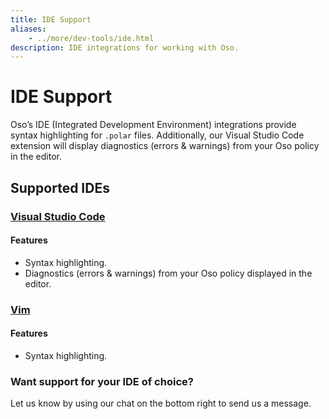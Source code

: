 ```yaml
---
title: IDE Support
aliases:
    - ../more/dev-tools/ide.html
description: IDE integrations for working with Oso.
---
```


# IDE Support

Oso’s IDE (Integrated Development Environment) integrations provide syntax
highlighting for `.polar` files. Additionally, our Visual Studio Code extension
will display diagnostics (errors & warnings) from your Oso policy in the
editor.

## Supported IDEs

### [Visual Studio Code](https://marketplace.visualstudio.com/items?itemName=osohq.oso)

#### Features

- Syntax highlighting.
- Diagnostics (errors & warnings) from your Oso policy displayed in the editor.

### [Vim](https://github.com/osohq/polar.vim)

#### Features

- Syntax highlighting.

### Want support for your IDE of choice?

<!-- TODO(gj): is this still accurate? I don't see the Intercom button on this page. -->
Let us know by using our chat on the bottom right to send us a message.
